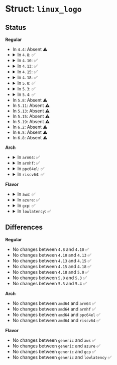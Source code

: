 # Struct: <code>linux_logo</code>

## Status
<b>Regular</b>
<ul>
<li>
In <code>4.4</code>: Absent ⚠️
</li>
<li>
<details>
<summary>In <code>4.8</code>: ✅</summary>

```c
struct linux_logo {
    int type;
    unsigned int width;
    unsigned int height;
    unsigned int clutsize;
    const unsigned char *clut;
    const unsigned char *data;
};
```
</details>
</li>
<li>
<details>
<summary>In <code>4.10</code>: ✅</summary>

```c
struct linux_logo {
    int type;
    unsigned int width;
    unsigned int height;
    unsigned int clutsize;
    const unsigned char *clut;
    const unsigned char *data;
};
```
</details>
</li>
<li>
<details>
<summary>In <code>4.13</code>: ✅</summary>

```c
struct linux_logo {
    int type;
    unsigned int width;
    unsigned int height;
    unsigned int clutsize;
    const unsigned char *clut;
    const unsigned char *data;
};
```
</details>
</li>
<li>
<details>
<summary>In <code>4.15</code>: ✅</summary>

```c
struct linux_logo {
    int type;
    unsigned int width;
    unsigned int height;
    unsigned int clutsize;
    const unsigned char *clut;
    const unsigned char *data;
};
```
</details>
</li>
<li>
<details>
<summary>In <code>4.18</code>: ✅</summary>

```c
struct linux_logo {
    int type;
    unsigned int width;
    unsigned int height;
    unsigned int clutsize;
    const unsigned char *clut;
    const unsigned char *data;
};
```
</details>
</li>
<li>
<details>
<summary>In <code>5.0</code>: ✅</summary>

```c
struct linux_logo {
    int type;
    unsigned int width;
    unsigned int height;
    unsigned int clutsize;
    const unsigned char *clut;
    const unsigned char *data;
};
```
</details>
</li>
<li>
<details>
<summary>In <code>5.3</code>: ✅</summary>

```c
struct linux_logo {
    int type;
    unsigned int width;
    unsigned int height;
    unsigned int clutsize;
    const unsigned char *clut;
    const unsigned char *data;
};
```
</details>
</li>
<li>
<details>
<summary>In <code>5.4</code>: ✅</summary>

```c
struct linux_logo {
    int type;
    unsigned int width;
    unsigned int height;
    unsigned int clutsize;
    const unsigned char *clut;
    const unsigned char *data;
};
```
</details>
</li>
<li>
In <code>5.8</code>: Absent ⚠️
</li>
<li>
In <code>5.11</code>: Absent ⚠️
</li>
<li>
In <code>5.13</code>: Absent ⚠️
</li>
<li>
In <code>5.15</code>: Absent ⚠️
</li>
<li>
In <code>5.19</code>: Absent ⚠️
</li>
<li>
In <code>6.2</code>: Absent ⚠️
</li>
<li>
In <code>6.5</code>: Absent ⚠️
</li>
<li>
In <code>6.8</code>: Absent ⚠️
</li>
</ul>
<b>Arch</b>
<ul>
<li>
<details>
<summary>In <code>arm64</code>: ✅</summary>

```c
struct linux_logo {
    int type;
    unsigned int width;
    unsigned int height;
    unsigned int clutsize;
    const unsigned char *clut;
    const unsigned char *data;
};
```
</details>
</li>
<li>
<details>
<summary>In <code>armhf</code>: ✅</summary>

```c
struct linux_logo {
    int type;
    unsigned int width;
    unsigned int height;
    unsigned int clutsize;
    const unsigned char *clut;
    const unsigned char *data;
};
```
</details>
</li>
<li>
<details>
<summary>In <code>ppc64el</code>: ✅</summary>

```c
struct linux_logo {
    int type;
    unsigned int width;
    unsigned int height;
    unsigned int clutsize;
    const unsigned char *clut;
    const unsigned char *data;
};
```
</details>
</li>
<li>
<details>
<summary>In <code>riscv64</code>: ✅</summary>

```c
struct linux_logo {
    int type;
    unsigned int width;
    unsigned int height;
    unsigned int clutsize;
    const unsigned char *clut;
    const unsigned char *data;
};
```
</details>
</li>
</ul>
<b>Flavor</b>
<ul>
<li>
<details>
<summary>In <code>aws</code>: ✅</summary>

```c
struct linux_logo {
    int type;
    unsigned int width;
    unsigned int height;
    unsigned int clutsize;
    const unsigned char *clut;
    const unsigned char *data;
};
```
</details>
</li>
<li>
<details>
<summary>In <code>azure</code>: ✅</summary>

```c
struct linux_logo {
    int type;
    unsigned int width;
    unsigned int height;
    unsigned int clutsize;
    const unsigned char *clut;
    const unsigned char *data;
};
```
</details>
</li>
<li>
<details>
<summary>In <code>gcp</code>: ✅</summary>

```c
struct linux_logo {
    int type;
    unsigned int width;
    unsigned int height;
    unsigned int clutsize;
    const unsigned char *clut;
    const unsigned char *data;
};
```
</details>
</li>
<li>
<details>
<summary>In <code>lowlatency</code>: ✅</summary>

```c
struct linux_logo {
    int type;
    unsigned int width;
    unsigned int height;
    unsigned int clutsize;
    const unsigned char *clut;
    const unsigned char *data;
};
```
</details>
</li>
</ul>

## Differences
<b>Regular</b>
<ul>
<li>
No changes between <code>4.8</code> and <code>4.10</code> ✅
</li>
<li>
No changes between <code>4.10</code> and <code>4.13</code> ✅
</li>
<li>
No changes between <code>4.13</code> and <code>4.15</code> ✅
</li>
<li>
No changes between <code>4.15</code> and <code>4.18</code> ✅
</li>
<li>
No changes between <code>4.18</code> and <code>5.0</code> ✅
</li>
<li>
No changes between <code>5.0</code> and <code>5.3</code> ✅
</li>
<li>
No changes between <code>5.3</code> and <code>5.4</code> ✅
</li>
</ul>
<b>Arch</b>
<ul>
<li>
No changes between <code>amd64</code> and <code>arm64</code> ✅
</li>
<li>
No changes between <code>amd64</code> and <code>armhf</code> ✅
</li>
<li>
No changes between <code>amd64</code> and <code>ppc64el</code> ✅
</li>
<li>
No changes between <code>amd64</code> and <code>riscv64</code> ✅
</li>
</ul>
<b>Flavor</b>
<ul>
<li>
No changes between <code>generic</code> and <code>aws</code> ✅
</li>
<li>
No changes between <code>generic</code> and <code>azure</code> ✅
</li>
<li>
No changes between <code>generic</code> and <code>gcp</code> ✅
</li>
<li>
No changes between <code>generic</code> and <code>lowlatency</code> ✅
</li>
</ul>
